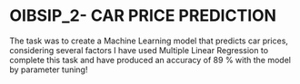 # OIBSIP_2- CAR PRICE PREDICTION

The task was to create a Machine Learning model that predicts car prices, considering several factors
I have used Multiple Linear Regression to complete this task and have produced an accuracy of 89 % with the model by parameter tuning!
